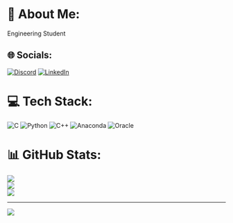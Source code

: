 # 💫 About Me:
Engineering Student


## 🌐 Socials:
[![Discord](https://img.shields.io/badge/Discord-%237289DA.svg?logo=discord&logoColor=white)](https://discord.gg/varalakshmi) [![LinkedIn](https://img.shields.io/badge/LinkedIn-%230077B5.svg?logo=linkedin&logoColor=white)](https://linkedin.com/in/varalakshmi) 

# 💻 Tech Stack:
![C](https://img.shields.io/badge/c-%2300599C.svg?style=flat-square&logo=c&logoColor=white) ![Python](https://img.shields.io/badge/python-3670A0?style=flat-square&logo=python&logoColor=ffdd54) ![C++](https://img.shields.io/badge/c++-%2300599C.svg?style=flat-square&logo=c%2B%2B&logoColor=white) ![Anaconda](https://img.shields.io/badge/Anaconda-%2344A833.svg?style=flat-square&logo=anaconda&logoColor=white) ![Oracle](https://img.shields.io/badge/Oracle-F80000?style=flat-square&logo=oracle&logoColor=white)
# 📊 GitHub Stats:
![](https://github-readme-stats.vercel.app/api?username=Varalakshmi&theme=dark&hide_border=false&include_all_commits=false&count_private=false)<br/>
![](https://nirzak-streak-stats.vercel.app/?user=Varalakshmi&theme=dark&hide_border=false)<br/>
![](https://github-readme-stats.vercel.app/api/top-langs/?username=Varalakshmi&theme=dark&hide_border=false&include_all_commits=false&count_private=false&layout=compact)

---
[![](https://visitcount.itsvg.in/api?id=Varalakshmi&icon=0&color=0)](https://visitcount.itsvg.in)

<!-- Proudly created with GPRM ( https://gprm.itsvg.in ) -->

